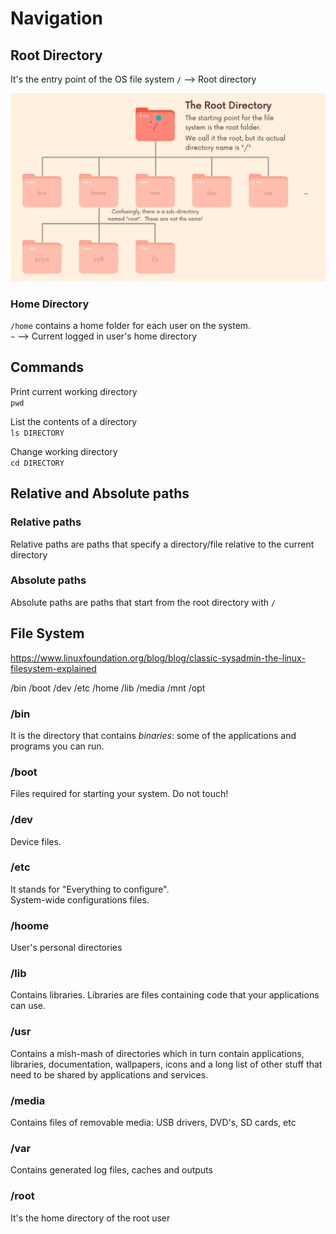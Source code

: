 # Navigation

## Root Directory

It's the entry point of the OS file system
`/` --> Root directory

![Root directory](../images/root-directory.png)

### Home Directory

`/home` contains a home folder for each user on the system.  
`~` --> Current logged in user's home directory

## Commands

Print current working directory  
`pwd`

List the contents of a directory  
`ls DIRECTORY`

Change working directory  
`cd DIRECTORY`

## Relative and Absolute paths

### Relative paths

Relative paths are paths that specify a directory/file relative to the current directory

### Absolute paths

Absolute paths are paths that start from the root directory with `/`

## File System

https://www.linuxfoundation.org/blog/blog/classic-sysadmin-the-linux-filesystem-explained

/bin
/boot
/dev
/etc
/home
/lib
/media
/mnt
/opt

### /bin

It is the directory that contains _binaries_: some of the applications and programs you can run.

### /boot

Files required for starting your system. Do not touch!

### /dev

Device files.

### /etc

It stands for "Everything to configure".  
System-wide configurations files.

### /hoome

User's personal directories

### /lib

Contains libraries. Libraries are files containing code that your applications can use.

### /usr

Contains a mish-mash of directories which in turn contain applications, libraries, documentation, wallpapers, icons and a long list of other stuff that need to be shared by applications and services.

### /media

Contains files of removable media: USB drivers, DVD's, SD cards, etc

### /var

Contains generated log files, caches and outputs

### /root

It's the home directory of the root user

